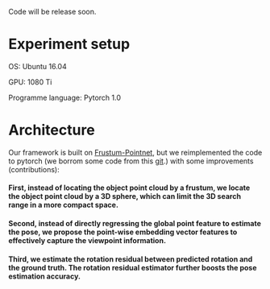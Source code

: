 Code will be release soon.

# Experiment setup

OS: Ubuntu 16.04

GPU: 1080 Ti

Programme language: Pytorch 1.0


# Architecture
Our framework is built on [Frustum-Pointnet](https://github.com/charlesq34/frustum-pointnets), but we reimplemented the code to pytorch (we borrom some code from this [git](https://github.com/fxia22/pointnet.pytorch).) with some improvements (contributions): 
#### First, instead of locating the object point cloud by a frustum, we locate the object point cloud by a 3D sphere, which can limit the 3D search range in a more compact space. 
#### Second, instead of directly regressing the global point feature to estimate the pose, we propose the point-wise embedding vector features to effectively capture the viewpoint information. 
#### Third, we estimate the rotation residual between predicted rotation and the ground truth. The rotation residual estimator further boosts the pose estimation accuracy.
